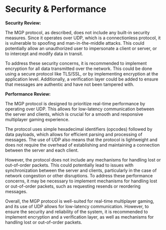 # Security & Performance

**Security Review:**

The MGP protocol, as described, does not include any built-in security measures. Since it operates over UDP, which is a connectionless protocol, it is vulnerable to spoofing and man-in-the-middle attacks. This could potentially allow an unauthorized user to impersonate a client or server, or to intercept and modify data in transit.

To address these security concerns, it is recommended to implement encryption for all data transmitted over the network. This could be done using a secure protocol like TLS/SSL, or by implementing encryption at the application level. Additionally, a verification layer could be added to ensure that messages are authentic and have not been tampered with.

**Performance Review:**

The MGP protocol is designed to prioritize real-time performance by operating over UDP. This allows for low-latency communication between the server and clients, which is crucial for a smooth and responsive multiplayer gaming experience.

The protocol uses simple hexadecimal identifiers (opcodes) followed by data payloads, which allows for efficient parsing and processing of messages. The use of UDP also means that the protocol is lightweight and does not require the overhead of establishing and maintaining a connection between the server and each client.

However, the protocol does not include any mechanisms for handling lost or out-of-order packets. This could potentially lead to issues with synchronization between the server and clients, particularly in the case of network congestion or other disruptions. To address these performance concerns, it may be necessary to implement mechanisms for handling lost or out-of-order packets, such as requesting resends or reordering messages.

Overall, the MGP protocol is well-suited for real-time multiplayer gaming, and its use of UDP allows for low-latency communication. However, to ensure the security and reliability of the system, it is recommended to implement encryption and a verification layer, as well as mechanisms for handling lost or out-of-order packets.